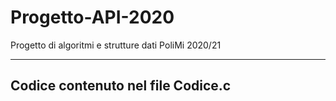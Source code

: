 # Progetto-API-2020
Progetto di algoritmi e strutture dati PoliMi 2020/21

--------------------------------------------------------------------------------------
Codice contenuto nel file Codice.c
--------------------------------------------------------------------------------------
